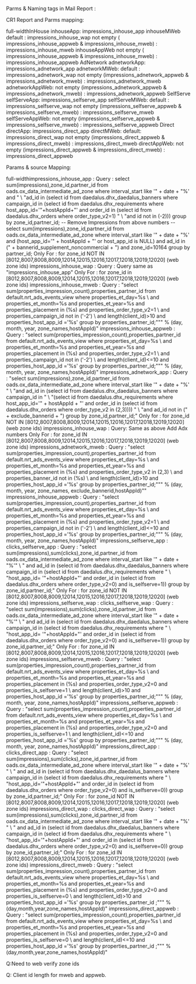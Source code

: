 Parms & Naming tags in Mail Report :

CR1 Report and Parms mapping:

full-widthInHouse inhouseApp: impressions_inhouse_app inhouseMWeb
default : impressions_inhouse_wap not empty ( impressions_inhouse_appweb
& impressions_inhouse_mweb) : impressions_inhouse_mweb inhouseAppWeb not
empty ( impressions_inhouse_appweb & impressions_inhouse_mweb) :
impressions_inhouse_appweb AdNetwork adnetworkApp:
impressions_adnetwork_app adnetworkMWeb: default :
impressions_adnetwork_wap not empty (impressions_adnetwork_appweb &
impressions_adnetwork_mweb) : impressions_adnetwork_mweb
adnetworkAppWeb: not empty (impressions_adnetwork_appweb &
impressions_adnetwork_mweb) : impressions_adnetwork_appweb SelfServe
selfServeApp: impressions_selfserve_app selfServeMWeb: default :
impressions_selfserve_wap not empty (impressions_selfserve_appweb &
impressions_selfserve_mweb) : impressions_selfserve_mweb
selfServeAppWeb: not empty (impressions_selfserve_appweb &
impressions_selfserve_mweb) : impressions_selfserve_appweb Direct
directApp: impressions_direct_app directMWeb: default:
impressions_direct_wap not empty (impressions_direct_appweb &
impressions_direct_mweb) : impressions_direct_mweb directAppWeb: not
empty (impressions_direct_appweb & impressions_direct_mweb) :
impressions_direct_appweb

Params & source Mapping:

full-widthimpressions_inhouse_app : Query : select
sum(impressions),zone_id,partner_id from
oads.ox_data_intermediate_ad_zone where interval_start like \'\" +
date + \"%\' and \" \\ \"ad_id in (select id from
daedalus.dhx_daedalus_banners where campaign_id in (select id from
daedalus.dhx_requirements where host_app_id=\'\"+hostAppId+\"\' and
order_id in (select id from daedalus.dhx_orders where order_type_v2=1)
\" \\ \"and id not in (-2))) group by zone_id,partner_id; \-- Remove
Impressions from above numbers \-- select
sum(impressions),zone_id,partner_id from
oads.ox_data_intermediate_ad_zone where interval_start like \'\" +
date + \"%\' and (host_app_id=\'\" + hostAppId + \"\' or host_app_id is
NULL) and ad_id in (\" + bannerid_supplement_noncommercial + \") and
zone_id=10164 group by partner_id; Only For : for zone_id NOT IN
\[8012,8007,8008,8009,12014,12015,12016,12017,12018,12019,12020\] (web
zone ids) impressions_inhouse_wap : Query : Query same as
\"impressions_inhouse_app\" Only For : for zone_id in
\[8012,8007,8008,8009,12014,12015,12016,12017,12018,12019,12020\] (web
zone ids) impressions_inhouse_mweb : Query : \"select
sum(properties_impression_count),properties_partner_id from
default.nrt_ads_events_view where properties_et_day=%s \\ and
properties_et_month=%s and properties_et_year=%s and
properties_placement in (%s) and properties_order_type_v2=1 \\ and
properties_campaign_id not in (\'-2\') \\ and length(client_id)\>10 and
properties_host_app_id =\'%s\' group by properties_partner_id;\"\"\" %
(day, month, year, zone_names,hostAppId)\" impressions_inhouse_appweb :
Query : \"select sum(properties_impression_count),properties_partner_id
from default.nrt_ads_events_view where properties_et_day=%s \\ and
properties_et_month=%s and properties_et_year=%s and
properties_placement in (%s) and properties_order_type_v2=1 \\ and
properties_campaign_id not in (\'-2\') \\ and length(client_id)\<=10 and
properties_host_app_id =\'%s\' group by properties_partner_id;\"\"\" %
(day, month, year, zone_names,hostAppId)\" impressions_adnetwork_app :
Query : \"select sum(impressions),zone_id,partner_id from
oads.ox_data_intermediate_ad_zone where interval_start like \'\" +
date + \"%\' \" \\ \"and ad_id in (select id from
daedalus.dhx_daedalus_banners where campaign_id in \" \\ \"(select id
from daedalus.dhx_requirements where host_app_id=\'\" + hostAppId + \"\'
and order_id in (select id from daedalus.dhx_orders where order_type_v2
in (2,3)))) \" \\ \"and ad_id not in (\" + exclude_bannerid + \") group
by zone_id,partner_id;\" Only for : for zone_id NOT IN
\[8012,8007,8008,8009,12014,12015,12016,12017,12018,12019,12020\] (web
zone ids) impressions_inhouse_wap : Query: Same as above Add Adx numbers
Only For : for zone_id IN
\[8012,8007,8008,8009,12014,12015,12016,12017,12018,12019,12020\] (web
zone ids) impressions_adnetwork_mweb : Query : \"select
sum(properties_impression_count),properties_partner_id from
default.nrt_ads_events_view where properties_et_day=%s \\ and
properties_et_month=%s and properties_et_year=%s and
properties_placement in (%s) and properties_order_type_v2 in (2,3) \\
and properties_banner_id not in (%s) \\ and length(client_id)\>10 and
properties_host_app_id =\'%s\' group by properties_partner_id;\"\"\" %
(day, month, year, zone_names, exclude_bannerid,hostAppId)\"\"
impressions_inhouse_appweb : Query : \"select
sum(properties_impression_count),properties_partner_id from
default.nrt_ads_events_view where properties_et_day=%s \\ and
properties_et_month=%s and properties_et_year=%s and
properties_placement in (%s) and properties_order_type_v2=1 \\ and
properties_campaign_id not in (\'-2\') \\ and length(client_id)\<=10 and
properties_host_app_id =\'%s\' group by properties_partner_id;\"\"\" %
(day, month, year, zone_names,hostAppId)\" impressions_selfserve_app :
clicks_selfserve_app : Query : \"select
sum(impressions),sum(clicks),zone_id,partner_id from
oads.ox_data_intermediate_ad_zone where interval_start like \'\" +
date + \"%\'\" \\ \" and ad_id in (select id from
daedalus.dhx_daedalus_banners where campaign_id in (select id from
daedalus.dhx_requirements where \" \\ \"host_app_id= \'\"+hostAppId+\"\'
and order_id in (select id from daedalus.dhx_orders where
order_type_v2=0) and is_selfserve=1)) group by zone_id,partner_id;\"
Only For : for zone_id NOT IN
\[8012,8007,8008,8009,12014,12015,12016,12017,12018,12019,12020\] (web
zone ids) impressions_selfserve_wap : clicks_selfserve_wap : Query :
\"select sum(impressions),sum(clicks),zone_id,partner_id from
oads.ox_data_intermediate_ad_zone where interval_start like \'\" +
date + \"%\'\" \\ \" and ad_id in (select id from
daedalus.dhx_daedalus_banners where campaign_id in (select id from
daedalus.dhx_requirements where \" \\ \"host_app_id= \'\"+hostAppId+\"\'
and order_id in (select id from daedalus.dhx_orders where
order_type_v2=0) and is_selfserve=1)) group by zone_id,partner_id;\"
Only For : for zone_id IN
\[8012,8007,8008,8009,12014,12015,12016,12017,12018,12019,12020\] (web
zone ids) impressions_selfserve_mweb : Query : \"select
sum(properties_impression_count),properties_partner_id from
default.nrt_ads_events_view where properties_et_day=%s \\ and
properties_et_month=%s and properties_et_year=%s and
properties_placement in (%s) and properties_order_type_v2=0 and
properties_is_selfserve=1 \\ and length(client_id)\>10 and
properties_host_app_id =\'%s\' group by properties_partner_id;\"\"\" %
(day, month, year, zone_names,hostAppId)\" impressions_selfserve_appweb
: Query : \"select
sum(properties_impression_count),properties_partner_id from
default.nrt_ads_events_view where properties_et_day=%s \\ and
properties_et_month=%s and properties_et_year=%s and
properties_placement in (%s) and properties_order_type_v2=0 and
properties_is_selfserve=1 \\ and length(client_id)\<=10 and
properties_host_app_id =\'%s\' group by properties_partner_id;\"\"\" %
(day, month, year, zone_names,hostAppId)\" impressions_direct_app :
clicks_direct_app : Query : \"select
sum(impressions),sum(clicks),zone_id,partner_id from
oads.ox_data_intermediate_ad_zone where interval_start like \'\" +
date + \"%\' \" \\ \" and ad_id in (select id from
daedalus.dhx_daedalus_banners where campaign_id in (select id from
daedalus.dhx_requirements where \" \\ \"host_app_id=\'\"+hostAppId+\"\'
and order_id in (select id from daedalus.dhx_orders where
order_type_v2=0) and is_selfserve=0)) group by zone_id,partner_id;\"
Only For : for zone_id NOT IN
\[8012,8007,8008,8009,12014,12015,12016,12017,12018,12019,12020\] (web
zone ids) impressions_direct_wap : clicks_direct_wap : Query : \"select
sum(impressions),sum(clicks),zone_id,partner_id from
oads.ox_data_intermediate_ad_zone where interval_start like \'\" +
date + \"%\' \" \\ \" and ad_id in (select id from
daedalus.dhx_daedalus_banners where campaign_id in (select id from
daedalus.dhx_requirements where \" \\ \"host_app_id=\'\"+hostAppId+\"\'
and order_id in (select id from daedalus.dhx_orders where
order_type_v2=0) and is_selfserve=0)) group by zone_id,partner_id;\"
Only For : for zone_id IN
\[8012,8007,8008,8009,12014,12015,12016,12017,12018,12019,12020\] (web
zone ids) impressions_direct_mweb : Query : \"select
sum(properties_impression_count),properties_partner_id from
default.nrt_ads_events_view where properties_et_day=%s \\ and
properties_et_month=%s and properties_et_year=%s and
properties_placement in (%s) and properties_order_type_v2=0 and
properties_is_selfserve=0 \\ and length(client_id)\>10 and
properties_host_app_id =\'%s\' group by properties_partner_id ;\"\"\"
%(day,month,year,zone_names,hostAppId)\" impressions_direct_appweb :
Query : \"select sum(properties_impression_count),properties_partner_id
from default.nrt_ads_events_view where properties_et_day=%s \\ and
properties_et_month=%s and properties_et_year=%s and
properties_placement in (%s) and properties_order_type_v2=0 and
properties_is_selfserve=0 \\ and length(client_id)\<=10 and
properties_host_app_id =\'%s\' group by properties_partner_id ;\"\"\"
%(day,month,year,zone_names,hostAppId)\"

Q:Need to web verify zone ids

Q: Client id length for mweb and appweb.
